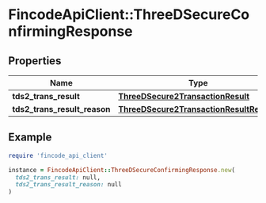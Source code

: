 # FincodeApiClient::ThreeDSecureConfirmingResponse

## Properties

| Name | Type | Description | Notes |
| ---- | ---- | ----------- | ----- |
| **tds2_trans_result** | [**ThreeDSecure2TransactionResult**](ThreeDSecure2TransactionResult.md) |  | [optional] |
| **tds2_trans_result_reason** | [**ThreeDSecure2TransactionResultReason**](ThreeDSecure2TransactionResultReason.md) |  | [optional] |

## Example

```ruby
require 'fincode_api_client'

instance = FincodeApiClient::ThreeDSecureConfirmingResponse.new(
  tds2_trans_result: null,
  tds2_trans_result_reason: null
)
```

